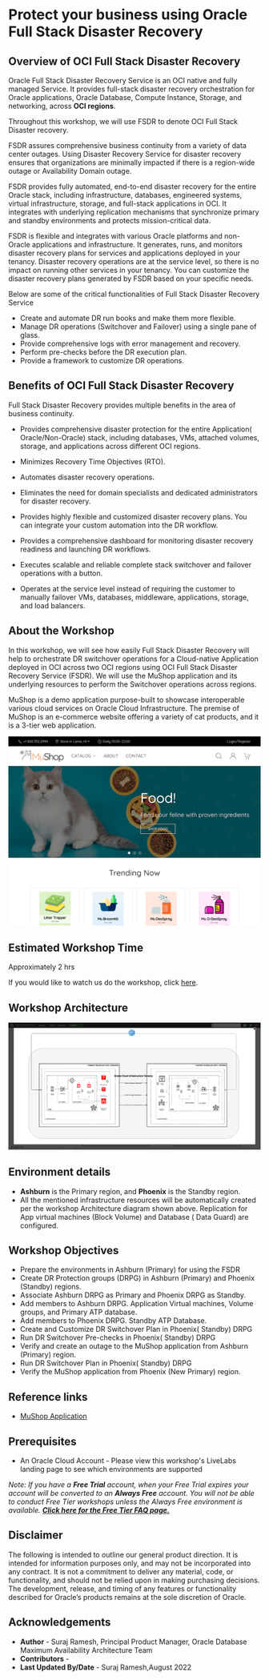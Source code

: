 # **Protect your business using Oracle Full Stack Disaster Recovery**

## Overview of OCI Full Stack Disaster Recovery

Oracle Full Stack Disaster Recovery Service is an OCI native and fully managed Service. It provides full-stack disaster recovery orchestration for Oracle applications, Oracle Database, Compute Instance, Storage, and networking, across **OCI regions**.

Throughout this workshop, we will use FSDR to denote OCI Full Stack Disaster recovery.

FSDR assures comprehensive business continuity from a variety of data center outages. Using Disaster Recovery Service for disaster recovery ensures that organizations are minimally impacted if there is a region-wide outage or Availability Domain outage.

FSDR provides fully automated, end-to-end disaster recovery for the entire Oracle stack, including infrastructure, databases, engineered systems, virtual infrastructure, storage, and full-stack applications in OCI. It integrates with underlying replication mechanisms that synchronize primary and standby environments and protects mission-critical data.

FSDR is flexible and integrates with various Oracle platforms and non-Oracle applications and infrastructure. It generates, runs, and monitors disaster recovery plans for services and applications deployed in your tenancy. Disaster recovery operations are at the service level, so there is no impact on running other services in your tenancy. You can customize the disaster recovery plans generated by FSDR based on your specific needs.

Below are some of the critical functionalities of Full Stack Disaster Recovery Service

- Create and automate DR run books and make them more flexible.
- Manage DR operations (Switchover and Failover) using a single pane of glass.
- Provide comprehensive logs with error management and recovery.
- Perform pre-checks before the DR execution plan.
- Provide a framework to customize DR operations.

## Benefits of OCI Full Stack Disaster Recovery

Full Stack Disaster Recovery provides multiple benefits in the area of business continuity.


- Provides comprehensive disaster protection for the entire Application( Oracle/Non-Oracle) stack, including databases, VMs, attached volumes, storage, and applications across different OCI regions.

- Minimizes Recovery Time Objectives (RTO).

- Automates disaster recovery operations.

- Eliminates the need for domain specialists and dedicated administrators for disaster recovery.

- Provides highly flexible and customized disaster recovery plans. You can integrate your custom automation into the DR workflow.

- Provides a comprehensive dashboard for monitoring disaster recovery readiness and launching DR workflows.

- Executes scalable and reliable complete stack switchover and failover operations with a button.

- Operates at the service level instead of requiring the customer to manually failover VMs, databases, middleware, applications, storage, and load balancers.

## About the Workshop

In this workshop, we will see how easily Full Stack Disaster Recovery will help to orchestrate DR switchover operations for a Cloud-native Application deployed in OCI across two OCI regions using OCI Full Stack Disaster Recovery Service (FSDR). We will use the MuShop application and its underlying resources to perform the Switchover operations across regions.

MuShop is a demo application purpose-built to showcase interoperable various cloud services on Oracle Cloud Infrastructure. The premise of MuShop is an e-commerce website offering a variety of cat products, and it is a 3-tier web application.

![MuShop webpage](./images/mushop.png)

## Estimated Workshop Time

Approximately 2 hrs

If you would like to watch us do the workshop, click [here](https://youtu.be/IF_HAzrzizc).

## Workshop Architecture

![MuShop FSDR Architecture](./images/mushop-fsdrs.png)

## Environment details

- **Ashburn** is the Primary region, and **Phoenix** is the Standby region.
- All the mentioned infrastructure resources will be automatically created per the workshop Architecture diagram shown above. Replication for App virtual machines (Block Volume) and Database ( Data Guard) are configured.

## Workshop Objectives

- Prepare the environments in Ashburn (Primary) for using the FSDR
- Create DR Protection groups (DRPG) in Ashburn (Primary) and Phoenix (Standby) regions.
- Associate Ashburn DRPG as Primary and Phoenix DRPG as Standby.
- Add members to Ashburn DRPG. Application Virtual machines, Volume groups, and Primary ATP database.
- Add members to Phoenix DRPG. Standby ATP Database.
- Create and Customize DR Switchover Plan in Phoenix( Standby) DRPG
- Run DR Switchover Pre-checks in Phoenix( Standby) DRPG
- Verify and create an outage to the MuShop application from Ashburn (Primary) region.
- Run DR Switchover Plan in Phoenix( Standby) DRPG
- Verify the MuShop application from Phoenix (New Primary) region.

## Reference links

- [MuShop Application](https://github.com/oracle-quickstart/oci-cloudnative/tree/master/deploy/basic)

## Prerequisites

- An Oracle Cloud Account - Please view this workshop's LiveLabs landing page to see which environments are supported

*Note: If you have a **Free Trial** account, when your Free Trial expires your account will be converted to an **Always Free** account. You will not be able to conduct Free Tier workshops unless the Always Free environment is available. **[Click here for the Free Tier FAQ page.](https://www.oracle.com/cloud/free/faq.html)***

## Disclaimer

The following is intended to outline our general product direction. It is intended for information purposes only, and may not be incorporated into any contract. It is not a commitment to deliver any material, code, or functionality, and should not be relied upon in making purchasing decisions. The development, release, and timing of any features or functionality described for Oracle’s products remains at the sole discretion of Oracle.

## Acknowledgements

- **Author** -  Suraj Ramesh, Principal Product Manager, Oracle Database Maximum Availability Architecture Team
- **Contributors** - 
- **Last Updated By/Date** -  Suraj Ramesh,August 2022

